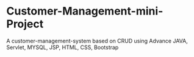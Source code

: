 # Customer-Management-mini-Project
A customer-management-system based on CRUD  using Advance JAVA, Servlet, MYSQL, JSP, HTML, CSS, Bootstrap
